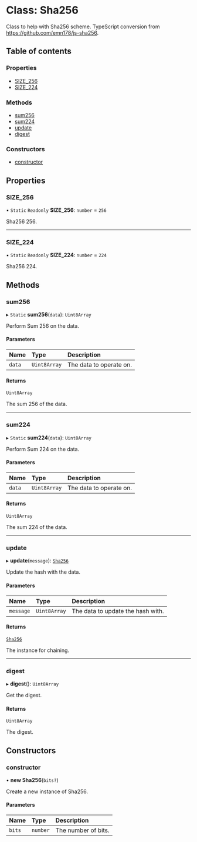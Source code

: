# Class: Sha256

Class to help with Sha256 scheme.
TypeScript conversion from https://github.com/emn178/js-sha256.

## Table of contents

### Properties

- [SIZE\_256](Sha256.md#size_256)
- [SIZE\_224](Sha256.md#size_224)

### Methods

- [sum256](Sha256.md#sum256)
- [sum224](Sha256.md#sum224)
- [update](Sha256.md#update)
- [digest](Sha256.md#digest)

### Constructors

- [constructor](Sha256.md#constructor)

## Properties

### SIZE\_256

▪ `Static` `Readonly` **SIZE\_256**: `number` = `256`

Sha256 256.

___

### SIZE\_224

▪ `Static` `Readonly` **SIZE\_224**: `number` = `224`

Sha256 224.

## Methods

### sum256

▸ `Static` **sum256**(`data`): `Uint8Array`

Perform Sum 256 on the data.

#### Parameters

| Name | Type | Description |
| :------ | :------ | :------ |
| `data` | `Uint8Array` | The data to operate on. |

#### Returns

`Uint8Array`

The sum 256 of the data.

___

### sum224

▸ `Static` **sum224**(`data`): `Uint8Array`

Perform Sum 224 on the data.

#### Parameters

| Name | Type | Description |
| :------ | :------ | :------ |
| `data` | `Uint8Array` | The data to operate on. |

#### Returns

`Uint8Array`

The sum 224 of the data.

___

### update

▸ **update**(`message`): [`Sha256`](Sha256.md)

Update the hash with the data.

#### Parameters

| Name | Type | Description |
| :------ | :------ | :------ |
| `message` | `Uint8Array` | The data to update the hash with. |

#### Returns

[`Sha256`](Sha256.md)

The instance for chaining.

___

### digest

▸ **digest**(): `Uint8Array`

Get the digest.

#### Returns

`Uint8Array`

The digest.

## Constructors

### constructor

• **new Sha256**(`bits?`)

Create a new instance of Sha256.

#### Parameters

| Name | Type | Description |
| :------ | :------ | :------ |
| `bits` | `number` | The number of bits. |
